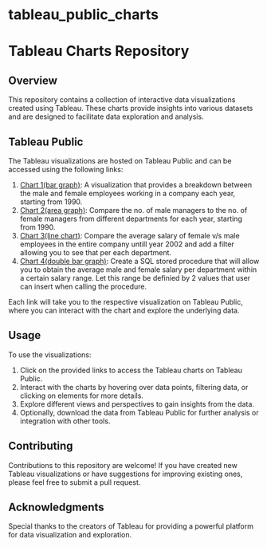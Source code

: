 # tableau_public_charts

# Tableau Charts Repository

## Overview
This repository contains a collection of interactive data visualizations created using Tableau. These charts provide insights into various datasets and are designed to facilitate data exploration and analysis.

## Tableau Public
The Tableau visualizations are hosted on Tableau Public and can be accessed using the following links:

1. [Chart 1(bar graph)](https://public.tableau.com/views/TASK1completed/Chart1?:language=en-US&:sid=&:display_count=n&:origin=viz_share_link): A visualization that provides a breakdown between the male and female employees working in a company each year, starting from 
   1990.
2. [Chart 2(area graph)](https://public.tableau.com/views/TASK2completed/Chart2?:language=en-US&:sid=&:display_count=n&:origin=viz_share_link): Compare the no. of male managers to the no. of female managers from different departments for each year, starting from 1990.
3. [Chart 3(line chart)](https://public.tableau.com/views/TASK3completed/Chart3?:language=en-US&:sid=&:display_count=n&:origin=viz_share_link): Compare the average salary of female v/s male employees in the entire company untill year 2002 and add a filter allowing you 
   to see that per each department.
4. [Chart 4(double bar graph)](https://public.tableau.com/views/TASK4completed/Chart4?:language=en-US&:sid=&:display_count=n&:origin=viz_share_link): Create a SQL stored procedure that will allow you to obtain the average male and female salary per department within a 
   certain salary range. Let this range be definied by 2 values that user can insert when calling the procedure.

   
Each link will take you to the respective visualization on Tableau Public, where you can interact with the chart and explore the underlying data.

## Usage
To use the visualizations:
1. Click on the provided links to access the Tableau charts on Tableau Public.
2. Interact with the charts by hovering over data points, filtering data, or clicking on elements for more details.
3. Explore different views and perspectives to gain insights from the data.
4. Optionally, download the data from Tableau Public for further analysis or integration with other tools.

## Contributing
Contributions to this repository are welcome! If you have created new Tableau visualizations or have suggestions for improving existing ones, please feel free to submit a pull request.

## Acknowledgments
Special thanks to the creators of Tableau for providing a powerful platform for data visualization and exploration.
